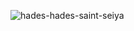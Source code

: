     
    
   ![hades-hades-saint-seiya](https://user-images.githubusercontent.com/87430952/213467707-85f6a43a-4f4a-411c-b734-1a02d9db68f3.gif)
